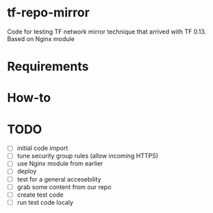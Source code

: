 # tf-repo-mirror
Code for testing TF network mirror technique that arrived with TF 0.13. Based on Nginx module 

# Requirements

# How-to

# TODO

- [ ] initial code import
- [ ] tune security group rules (allow incoming HTTPS)
- [ ] use Nginx module from earlier
- [ ] deploy
- [ ] test for a general accesebility
- [ ] grab some content from our repo
- [ ] create test code
- [ ] run test code localy
